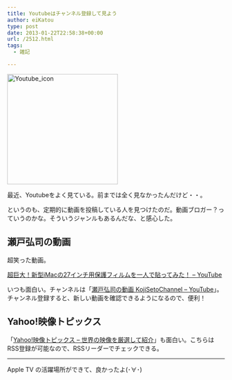 ```yaml
---
title: Youtubeはチャンネル登録して見よう
author: eiKatou
type: post
date: 2013-01-22T22:58:38+00:00
url: /2512.html
tags:
  - 雑記

---
```

<img src="http://eikatou.net/blog/wp-content/uploads/2013/01/Youtube_icon.png" alt="Youtube_icon" width="256" height="256" class="alignnone size-full wp-image-2519" srcset="/uploads/2013/01/Youtube_icon.png 256w, /uploads/2013/01/Youtube_icon-150x150.png 150w, /uploads/2013/01/Youtube_icon-120x120.png 120w" sizes="(max-width: 256px) 100vw, 256px" />
  
最近、Youtubeをよく見ている。前までは全く見なかったんだけど・・。

というのも、定期的に動画を投稿している人を見つけたのだ。動画ブロガー？っていうのかな。そういうジャンルもあるんだな、と感心した。

<!--more-->

## 瀬戸弘司の動画

超笑った動画。
  
[超巨大！新型iMacの27インチ用保護フィルムを一人で貼ってみた！ &#8211; YouTube][1]

  


いつも面白い。チャンネルは「[瀬戸弘司の動画 KojiSetoChannel &#8211; YouTube][2]」。チャンネル登録すると、新しい動画を確認できるようになるので、便利！

## Yahoo!映像トピックス

「[Yahoo!映像トピックス &#8211; 世界の映像を厳選して紹介][3]」も面白い。こちらはRSS登録が可能なので、RSSリーダーでチェックできる。

* * *

Apple TV の活躍場所ができて、良かったよ(･∀･)

 [1]: http://www.youtube.com/watch?v=gJZeZI1_Vkw&list=UUFBjsYvwX7kWUjQoW7GcJ5A&index=10
 [2]: http://www.youtube.com/user/eguri89
 [3]: http://videotopics.yahoo.co.jp/
